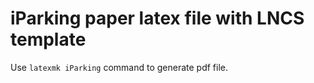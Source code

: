# iParking paper latex file with LNCS template

Use `latexmk iParking` command to generate pdf file.
